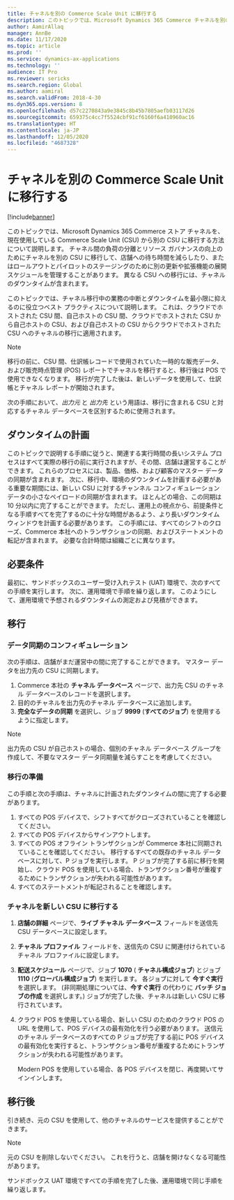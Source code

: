 ```yaml
---
title: チャネルを別の Commerce Scale Unit に移行する
description: このトピックでは、Microsoft Dynamics 365 Commerce チャネルを別の Commerce Scale Unit に移行する方法について説明します。
author: AamirAllaq
manager: AnnBe
ms.date: 11/17/2020
ms.topic: article
ms.prod: ''
ms.service: dynamics-ax-applications
ms.technology: ''
audience: IT Pro
ms.reviewer: sericks
ms.search.region: Global
ms.author: aamiral
ms.search.validFrom: 2018-4-30
ms.dyn365.ops.version: 8
ms.openlocfilehash: d57c2270843a9e3845c8b45b7805aefb03117d26
ms.sourcegitcommit: 659375c4cc7f5524cbf91cf6160f6a410960ac16
ms.translationtype: HT
ms.contentlocale: ja-JP
ms.lasthandoff: 12/05/2020
ms.locfileid: "4687328"
---
```

# <a name="migrate-channels-to-a-different-commerce-scale-unit"></a>チャネルを別の Commerce Scale Unit に移行する

[!include[banner](../includes/banner.md)]

このトピックでは、Microsoft Dynamics 365 Commerce ストア チャネルを、現在使用している Commerce Scale Unit (CSU) から別の CSU に移行する方法について説明します。 チャネル間の負荷の分離とリソース ガバナンスの向上のためにチャネルを別の CSU に移行して、店舗への待ち時間を減らしたり、またはロールアウトとパイロットのステージングのために別の更新や拡張機能の展開スケジュールを管理することがあります。 異なる CSU への移行には、チャネルのダウンタイムが含まれます。

このトピックでは、チャネル移行中の業務の中断とダウンタイムを最小限に抑えるのに役立つベスト プラクティスについて説明します。 これは、クラウドでホストされた CSU 間、自己ホストの CSU 間、クラウドでホストされた CSU から自己ホストの CSU、および自己ホストの CSU からクラウドでホストされた CSU へのチャネルの移行に適用されます。

> [!NOTE]
> 移行の前に、CSU 間、仕訳帳レコードで使用されていた一時的な販売データ、および販売時点管理 (POS) レポートでチャネルを移行すると、移行後は POS で使用できなくなります。 移行が完了した後は、新しいデータを使用して、仕訳帳とチャネル レポートが開始されます。

次の手順において、*出力元* と *出力先* という用語は、移行に含まれる CSU と対応するチャネル データベースを区別するために使用されます。

## <a name="planning-for-downtime"></a>ダウンタイムの計画

このトピックで説明する手順に従うと、関連する実行時間の長いシステム プロセスはすべて実際の移行の前に実行されますが、その間、店舗は運営することができます。 これらのプロセスには、製品、価格、および顧客のマスター データの同期が含まれます。 次に、移行中、環境のダウンタイムを計画する必要がある重要な期間には、新しい CSU に対するチャンネル コンフィギュレーション データの小さなペイロードの同期が含まれます。 ほとんどの場合、この同期は 10 分以内に完了することができます。 ただし、運用上の視点から、前提条件となる手順すべてを完了するのに十分な時間があるよう、より長いダウンタイム ウィンドウを計画する必要があります。 この手順には、すべてのシフトのクローズ、Commerce 本社へのトランザクションの同期、およびステートメントの転記が含まれます。 必要な合計時間は組織ごとに異なります。

## <a name="prerequisites"></a>必要条件

最初に、サンドボックスのユーザー受け入れテスト (UAT) 環境で、次のすべての手順を実行します。 次に、運用環境で手順を繰り返します。 このようにして、運用環境で予想されるダウンタイムの測定および見積ができます。

## <a name="migration"></a>移行

### <a name="configure-data-synchronization"></a>データ同期のコンフィギュレーション

次の手順は、店舗がまだ運営中の間に完了することができます。 マスター データを出力先の CSU に同期します。

1. Commerce 本社の **チャネル データベース** ページで、出力先 CSU のチャネル データベースのレコードを選択します。 
2. 目的のチャネルを出力先のチャネル データベースに追加します。
3. **完全なデータの同期** を選択し、ジョブ **9999** (**すべてのジョブ**) を使用するように指定します。

> [!NOTE]
> 出力先の CSU が自己ホストの場合、個別のチャネル データベース グループを作成して、不要なマスター データ同期量を減らすことを考慮してください。 

### <a name="prepare-for-migration"></a>移行の準備

この手順と次の手順は、チャネルに計画されたダウンタイムの間に完了する必要があります。

1. すべての POS デバイスで、シフトすべてがクローズされていることを確認してください。
2. すべての POS デバイスからサインアウトします。
3. すべての POS オフライン トランザクションが Commerce 本社に同期されていることを確認してください。 移行するすべての既存のチャネル データベースに対して、P ジョブを実行します。 P ジョブが完了する前に移行を開始し、クラウド POS を使用している場合、トランザクション番号が重複するためにトランザクションが失われる可能性があります。
4. すべてのステートメントが転記されることを確認します。

### <a name="migrate-channels-to-a-new-csu"></a>チャネルを新しい CSU に移行する

1. **店舗の詳細** ページで、**ライブ チャネル データベース** フィールドを送信先 CSU データベースに設定します。
2. **チャネル プロファイル** フィールドを、送信先の CSU に関連付けられているチャネル プロファイルに設定します。
3. **配送スケジュール** ページで、ジョブ **1070** ( **チャネル構成ジョブ**) とジョブ **1110** (**グローバル構成ジョブ**) を実行します。 各ジョブに対して **今すぐ実行** を選択します。 (非同期処理については、**今すぐ実行** の代わりに **バッチ ジョブの作成** を選択します。) ジョブが完了した後、チャネルは新しい CSU に移行されています。
4. クラウド POS を使用している場合、新しい CSU のためのクラウド POS の URL を使用して、POS デバイスの最有効化を行う必要があります。 送信元のチャネル データベースのすべての P ジョブが完了する前に POS デバイスの最有効化を実行すると、トランザクション番号が重複するためにトランザクションが失われる可能性があります。

    Modern POS を使用している場合、各 POS デバイスを閉じ、再度開いてサインインします。

## <a name="post-migration"></a>移行後

引き続き、元の CSU を使用して、他のチャネルのサービスを提供することができます。 

> [!NOTE]
> 元の CSU を削除しないでください。 これを行うと、店舗を開けなくなる可能性があります。

サンドボックス UAT 環境ですべての手順を完了した後、運用環境で同じ手順を繰り返します。
